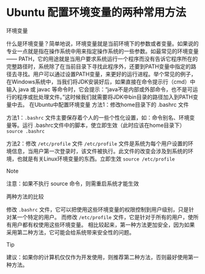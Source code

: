 # Ubuntu 配置环境变量的两种常用方法

环境变量

什么是环境变量？简单地说，环境变量就是当前环境下的参数或者变量。如果说的专业一点就是指在操作系统中用来指定操作系统的一些参数。如最常见的环境变量 —— PATH，它的用途就是当用户要求系统运行一个程序而没有告诉它程序所在的完整路径时，系统除了在当前目录下寻找此程序外，还要到PATH变量中指定的路径去寻找。用户可以通过设置PATH变量，来更好的运行进程。举个常见的例子，在Windows系统中，当我们将JDK安装好后，如果直接在命令提示行（cmd）中输入 java 或 javac 等命令时，它会提示：“java不是内部或外部命令，也不是可运行的程序或批处理文件。”这时候我们就需要将JDK中bin目录的路径加入到PATH变量中去。
在Ubuntu中配置环境变量
方法1：修改home目录下的 .bashrc 文件

方法1：`.bashrc` 文件主要保存着个人的一些个性化设置，如：命令别名、环境变量等。运行 .bashrc文件中的脚本，使立即生效（此时应该在home目录下）`source .bashrc`

方法2：修改 `/etc/profile` 文件 `/etc/profile` 文件是系统为每个用户设置的环境信息，当用户第一次登录时，该文件被执行。此文件的改变会涉及到系统的环境，也就是有关Linux环境变量的东西。立即生效 `source /etc/profile`

> [!NOTE]
> 注意：如果不执行 source 命令，则需重启系统才能生效

两种方法的比较

修改 `.bashrc` 文件，它可以把使用这些环境变量的权限控制到用户级别，只是针对某一个特定的用户。
而修改 `/etc/profile` 文件，它是针对于所有的用户，使所有用户都有权使用这些环境变量。
相比较起来，第一种方法更加安全，因为如果采用第二种方法，它可能会给系统带来安全性的问题。

> [!TIP]
> 建议：如果你的计算机仅仅作为开发使用，则推荐第二种方法，否则最好使用第一种方法。
